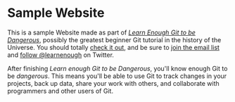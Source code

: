 # Sample Website

This is a sample Website made as part of
[*Learn Enough Git to be Dangerous*](https://www/learnenough.com/git-tutorial),
possibly the greatest beginner Git tutorial in the history of the Universe.
You should totally [check it out](https://learnenough.com/git-tutorial), and
be sure to [join the email list](https://learnenough.com/#email_list) and [follow @learnenough](https://twitter.com/learnenough) on Twitter.

After finishing *Learn enough Git to be Dangerous*, you'll know enough Git to be
*dangerous*. This means you'll be able to use Git to track changes in your
projects, back up data, share your work with others, and collaborate with
programmers and other users of Git.

